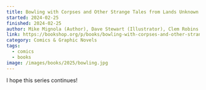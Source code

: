 ```yaml
---
title: Bowling with Corpses and Other Strange Tales from Lands Unknown
started: 2024-02-25
finished: 2024-02-25
author: Mike Mignola (Author), Dave Stewart (Illustrator), Clem Robins (Illustrator)
link: https://bookshop.org/p/books/bowling-with-corpses-and-other-strange-tales-from-lands-unknown-mike-mignola/21365349?ean=9781506745886&next=t&next=t
category: Comics & Graphic Novels
tags:
  - comics
  - books
image: /images/books/2025/bowling.jpg
---
```

I hope this series continues!